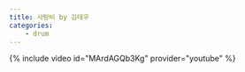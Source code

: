 ```yaml
---
title: 사랑비 by 김태우
categories:
    - drum
---
```


{% include video id="MArdAGQb3Kg" provider="youtube" %}
